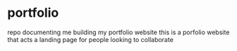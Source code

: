 # portfolio
repo documenting me building my portfolio website
this is a porfolio website that acts a landing page for people looking to collaborate
